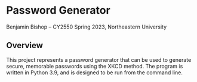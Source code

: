# Password Generator

Benjamin Bishop – CY2550 Spring 2023, Northeastern University

## Overview

This project represents a password generator that can be used to generate secure, memorable passwords using the XKCD
method. The program is written in Python 3.9, and is designed to be run from the command line.